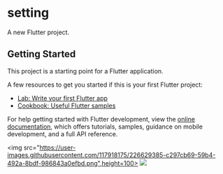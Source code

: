 # setting

A new Flutter project.

## Getting Started

This project is a starting point for a Flutter application.

A few resources to get you started if this is your first Flutter project:

- [Lab: Write your first Flutter app](https://docs.flutter.dev/get-started/codelab)
- [Cookbook: Useful Flutter samples](https://docs.flutter.dev/cookbook)

For help getting started with Flutter development, view the
[online documentation](https://docs.flutter.dev/), which offers tutorials,
samples, guidance on mobile development, and a full API reference.


<p>

<img src="https://user-images.githubusercontent.com/117918175/226629385-c297cb69-59b4-492a-8bdf-986843a0efbd.png",height=100>
<img src="https://user-images.githubusercontent.com/117918175/226629657-c0423aba-1423-46b1-8284-a66d7a99655c.png">
</p>
